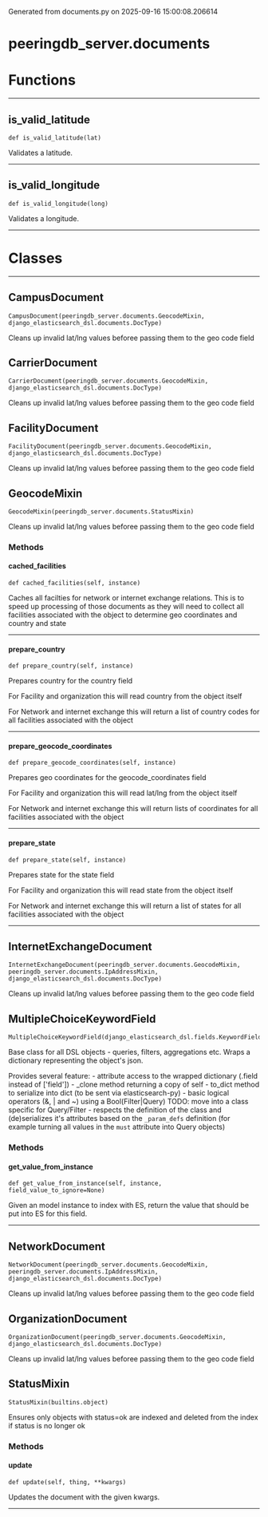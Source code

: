 Generated from documents.py on 2025-09-16 15:00:08.206614

# peeringdb_server.documents

# Functions
---

## is_valid_latitude
`def is_valid_latitude(lat)`

Validates a latitude.

---
## is_valid_longitude
`def is_valid_longitude(long)`

Validates a longitude.

---
# Classes
---

## CampusDocument

```
CampusDocument(peeringdb_server.documents.GeocodeMixin, django_elasticsearch_dsl.documents.DocType)
```

Cleans up invalid lat/lng values beforee passing
them to the geo code field


## CarrierDocument

```
CarrierDocument(peeringdb_server.documents.GeocodeMixin, django_elasticsearch_dsl.documents.DocType)
```

Cleans up invalid lat/lng values beforee passing
them to the geo code field


## FacilityDocument

```
FacilityDocument(peeringdb_server.documents.GeocodeMixin, django_elasticsearch_dsl.documents.DocType)
```

Cleans up invalid lat/lng values beforee passing
them to the geo code field


## GeocodeMixin

```
GeocodeMixin(peeringdb_server.documents.StatusMixin)
```

Cleans up invalid lat/lng values beforee passing
them to the geo code field


### Methods

#### cached_facilities
`def cached_facilities(self, instance)`

Caches all facilties for network or internet exchange relations.
This is to speed up processing of those documents as they will
need to collect all facilities associated with the object to determine
geo coordinates and country and state

---
#### prepare_country
`def prepare_country(self, instance)`

Prepares country for the country field

For Facility and organization this will read country from the object itself

For Network and internet exchange this will return a list of country codes
for all facilities associated with the object

---
#### prepare_geocode_coordinates
`def prepare_geocode_coordinates(self, instance)`

Prepares geo coordinates for the geocode_coordinates field

For Facility and organization this will read lat/lng from the object itself

For Network and internet exchange this will return lists of coordinates
for all facilities associated with the object

---
#### prepare_state
`def prepare_state(self, instance)`

Prepares state for the state field

For Facility and organization this will read state from the object itself

For Network and internet exchange this will return a list of states
for all facilities associated with the object

---

## InternetExchangeDocument

```
InternetExchangeDocument(peeringdb_server.documents.GeocodeMixin, peeringdb_server.documents.IpAddressMixin, django_elasticsearch_dsl.documents.DocType)
```

Cleans up invalid lat/lng values beforee passing
them to the geo code field


## MultipleChoiceKeywordField

```
MultipleChoiceKeywordField(django_elasticsearch_dsl.fields.KeywordField)
```

Base class for all DSL objects - queries, filters, aggregations etc. Wraps
a dictionary representing the object's json.

Provides several feature:
    - attribute access to the wrapped dictionary (.field instead of ['field'])
    - _clone method returning a copy of self
    - to_dict method to serialize into dict (to be sent via elasticsearch-py)
    - basic logical operators (&, | and ~) using a Bool(Filter|Query) TODO:
      move into a class specific for Query/Filter
    - respects the definition of the class and (de)serializes it's
      attributes based on the `_param_defs` definition (for example turning
      all values in the `must` attribute into Query objects)


### Methods

#### get_value_from_instance
`def get_value_from_instance(self, instance, field_value_to_ignore=None)`

Given an model instance to index with ES, return the value that
should be put into ES for this field.

---

## NetworkDocument

```
NetworkDocument(peeringdb_server.documents.GeocodeMixin, peeringdb_server.documents.IpAddressMixin, django_elasticsearch_dsl.documents.DocType)
```

Cleans up invalid lat/lng values beforee passing
them to the geo code field


## OrganizationDocument

```
OrganizationDocument(peeringdb_server.documents.GeocodeMixin, django_elasticsearch_dsl.documents.DocType)
```

Cleans up invalid lat/lng values beforee passing
them to the geo code field


## StatusMixin

```
StatusMixin(builtins.object)
```

Ensures only objects with status=ok are indexed
and deleted from the index if status is no longer ok


### Methods

#### update
`def update(self, thing, **kwargs)`

Updates the document with the given kwargs.

---
